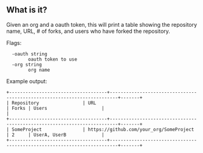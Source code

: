 ## What is it?

Given an org and a oauth token, this will print a table showing the repository name, URL, # of forks, and users who have forked the repository.

Flags:

```
  -oauth string
        oauth token to use
  -org string
        org name
```

Example output:

```
+------------------------------------+-------------------------------------------------------------------------+-------+
| Repository                | URL                                                   | Forks | Users                    |                                                                                        |
+------------------------------------+-------------------------------------------------------------------------+-------+
| SomeProject               | https://github.com/your_org/SomeProject               | 2     | UserA, UserB             |
+------------------------------------+-------------------------------------------------------------------------+-------+
```
